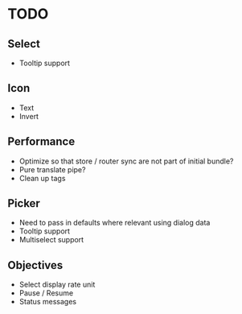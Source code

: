 # TODO

## Select

- Tooltip support

## Icon

- Text
- Invert

## Performance

- Optimize so that store / router sync are not part of initial bundle?
- Pure translate pipe?
- Clean up tags

## Picker

- Need to pass in defaults where relevant using dialog data
- Tooltip support
- Multiselect support

## Objectives

- Select display rate unit
- Pause / Resume
- Status messages
